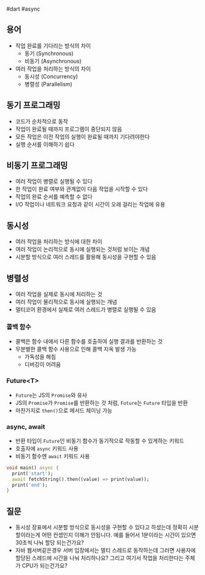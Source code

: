 #dart #async

## 용어
- 작업 완료를 기다리는 방식의 차이
	- 동기 (Synchronous)
	- 비동기 (Asynchronous)
- 여러 작업을 처리하는 방식의 차이
	- 동시성 (Concurrency)
	- 병렬성 (Parallelism)

## 동기 프로그래밍
- 코드가 순차적으로 동작
- 작업이 완료될 때까지 프로그램이 중단되지 않음
- 모든 작업은 이전 작업의 실행이 완료될 때까지 기다려야한다
- 실행 순서를 이해하기 쉽다

## 비동기 프로그래밍
- 여러 작업이 병렬로 실행될 수 있다
- 한 작업이 완료 여부와 관계없이 다음 작업을 시작할 수 있다
- 작업의 완료 순서를 예측할 수 없다
- I/O 작업이나 네트워크 요청과 같이 시간이 오래 걸리는 작업에 유용

## 동시성
- 여러 작업을 처리하는 방식에 대한 차이
- 여러 작업이 논리적으로 동시에 실행되는 것처럼 보이는 개념
- 시분할 방식으로 여러 스레드를 활용해 동시성을 구현할 수 있음

## 병렬성
- 여러 작업을 실제로 동시에 처리하는 것
- 여러 작업이 물리적으로 동시에 실행되는 개념
- 멀티코어 환경에서 실제로 여러 스레드가 병렬로 실행될 수 있음

### 콜백 함수
- 콜백은 함수 내에서 다른 함수를 호출하여 실행 결과를 반환하는 것
- 무분별한 콜백 함수 사용으로 인해 콜백 지옥 발생 가능
	- 가독성을 해침
	- 디버깅이 어려움

### Future\<T>
- `Future`는 JS의 `Promise`와 유사
- JS의 `Promise`가 `Promise`를 반환하는 것 처럼, `Future`는 `Future` 타입을 반환
- 마찬가지로 `then()`으로 메서드 체이닝 가능

### async, await
- 반환 타입이 `Future`인 비동기 함수가 동기적으로 작동할 수 있게하는 키워드
- 호출자에 `async` 키워드 사용
- 비동기 함수엔 `await` 키워드 사용

```dart
void main() async {
  print('start');
  await fetchString().then((value) => print(value));
  print('end');
}
```

## 질문
- 동시성 장표에서 시분할 방식으로 동시성을 구현할 수 있다고 하셨는데 정확히 시분할이라는게 어떤 컨셉인지 이해가 안됩니다. 예를 들어서 1분이라는 시간이 있으면 30초씩 나눠 할당 되는건가요?
- 자바 웹서버같은경우 서버 입장에서는 멀티 스레드로 동작하는데 그러면 사용자에 할당된 스레드에 시간을 나눠 처리하나요? 그리고 여기서 작업을 처리한다는 주체가 CPU가 되는건가요?